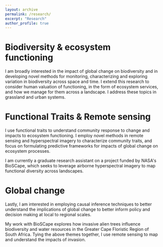 ```yaml
---
layout: archive
permalink: /research/
excerpt: "Research"
author_profile: true
---
```


Biodiversity & ecosystem functioning
======

I am broadly interested in the impact of global change on biodiversity and in developing novel methods for monitoring, characterizing and exploring variation in biodiversity across space and time. I extend this research to consider human valuation of functioning, in the form of ecosystem services, and how we manage for them across a landscape. I address these topics in grassland and urban systems.

Functional Traits & Remote sensing
======

I use functional traits to understand community response to change and impacts to ecosystem functioning. I employ novel methods in remote sensing and hyperspectral imagery to characterize community traits, and focus on formulating predictive frameworks for impacts of global change on ecosystem processes.

I am currently a graduate research assistant on a project funded by NASA's BioSCape, which seeks to leverage airborne hyperspectral imagery to map functional diversity across landscapes.

Global change
======

Lastly, I am interested in employing causal inference techniques to better understand the implications of global change to better inform policy and decision making at local to regional scales. 

My work with BioSCape explores how invasive alien trees influence biodiversity and water resources in the Greater Cape Floristic Region of South Africa. Tying the above themes together, I use remote sensing to map and understand the impacts of invasion.